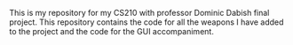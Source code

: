 This is my repository for my CS210 with professor Dominic Dabish final project. This repository contains the code for all the weapons I have added to the project and the code for the GUI accompaniment. 
